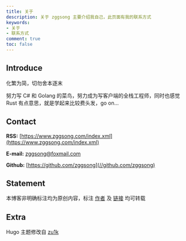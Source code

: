 ```yaml
---
title: 关于
description: 关于 zggsong 主要介绍我自己，此页面有我的联系方式
keywords:
- 关于
- 联系方式
comment: true
toc: false
---
```


## Introduce

化繁为简，切勿舍本逐末

努力写 C# 和 Golang 的菜鸟，努力成为写客户端的全栈工程师，同时也感觉 Rust 有点意思，就是学起来比较费头发，go on...

## Contact

__RSS:__ [https://www.zggsong.com/index.xml](https://www.zggsong.com/index.xml)

__E-mail:__ [zggsong@foxmail.com](mailto:zggsong@foxmail.com)

__Github:__ [https://github.com/zggsong](//github.com/zggsong)

## Statement

本博客非明确标注均为原创内容，标注 [作者](//www.zggsong.com) 及 [链接](//www.zggsong.com) 均可转载

## Extra

Hugo 主题修改自 [zu1k](https://zu1k.com/)